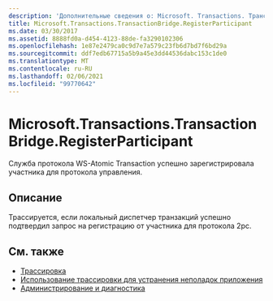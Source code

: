 ```yaml
---
description: 'Дополнительные сведения о: Microsoft. Transactions. Трансактионбридже. РегистерпартиЦипант'
title: Microsoft.Transactions.TransactionBridge.RegisterParticipant
ms.date: 03/30/2017
ms.assetid: 8888fd0a-d454-4123-88de-fa3290102306
ms.openlocfilehash: 1e87e2479ca0c9d7e7a579c23fb6d7bd7f6bd29a
ms.sourcegitcommit: ddf7edb67715a5b9a45e3dd44536dabc153c1de0
ms.translationtype: MT
ms.contentlocale: ru-RU
ms.lasthandoff: 02/06/2021
ms.locfileid: "99770642"
---
```

# <a name="microsofttransactionstransactionbridgeregisterparticipant"></a>Microsoft.Transactions.TransactionBridge.RegisterParticipant

Служба протокола WS-Atomic Transaction успешно зарегистрировала участника для протокола управления.  
  
## <a name="description"></a>Описание  

 Трассируется, если локальный диспетчер транзакций успешно подтвердил запрос на регистрацию от участника для протокола 2pc.  
  
## <a name="see-also"></a>См. также

- [Трассировка](index.md)
- [Использование трассировки для устранения неполадок приложения](using-tracing-to-troubleshoot-your-application.md)
- [Администрирование и диагностика](../index.md)
